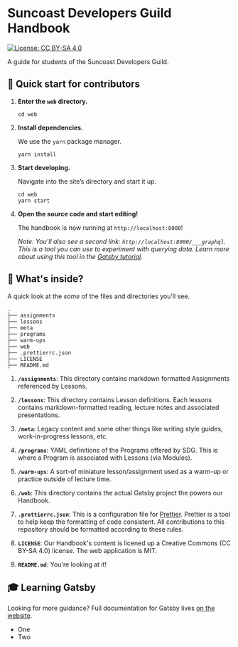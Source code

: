 # Suncoast Developers Guild Handbook

[![License: CC BY-SA 4.0](https://img.shields.io/badge/License-CC%20BY--SA%204.0-lightgrey.svg)](https://creativecommons.org/licenses/by-sa/4.0/)

A guide for students of the Suncoast Developers Guild.

## 🚀 Quick start for contributors

1. **Enter the `web` directory.**

   ```shell
   cd web
   ```

1. **Install dependencies.**

   We use the `yarn` package manager.

   ```shell
   yarn install
   ```

1. **Start developing.**

   Navigate into the site’s directory and start it up.

   ```shell
   cd web
   yarn start
   ```

1. **Open the source code and start editing!**

   The handbook is now running at `http://localhost:8000`!

   _Note: You'll also see a second link: _`http://localhost:8000/___graphql`_.
   This is a tool you can use to experiment with querying data. Learn more about
   using this tool in the
   [Gatsby tutorial](https://www.gatsbyjs.org/tutorial/part-five/#introducing-graphiql)._

## 🧐 What's inside?

A quick look at the _some_ of the files and directories you'll see.

    .
    ├── assignments
    ├── lessons
    ├── meta
    ├── programs
    ├── warm-ups
    ├── web
    ├── .prettierrc.json
    ├── LICENSE
    ├── README.md

1. **`/assignments`**: This directory contains markdown formatted Assignments
   referenced by Lessons.

1. **`/lessons`**: This directory contains Lesson definitions. Each lessons
   contains markdown-formatted reading, lecture notes and associated
   presentations.

1. **`/meta`**: Legacy content and some other things like writing style guides,
   work-in-progress lessons, etc.

1. **`/programs`**: YAML definitions of the Programs offered by SDG. This is
   where a Program is associated with Lessons (via Modules).

1. **`/warm-ups`**: A sort-of miniature lesson/assignment used as a warm-up or
   practice outside of lecture time.

1. **`/web`**: This directory contains the actual Gatsby project the powers our
   Handbook.

1. **`.prettierrc.json`**: This is a configuration file for
   [Prettier](https://prettier.io/). Prettier is a tool to help keep the
   formatting of code consistent. All contributions to this repository should be
   formatted according to these rules.

1. **`LICENSE`**: Our Handbook's content is licened up a Creative Commons (CC
   BY-SA 4.0) license. The web application is MIT.

1. **`README.md`**: You're looking at it!

## 🎓 Learning Gatsby

Looking for more guidance? Full documentation for Gatsby lives
[on the website](https://www.gatsbyjs.org/).

<ul>
   <li>One</li>
   <li>Two</li>
</ul>
